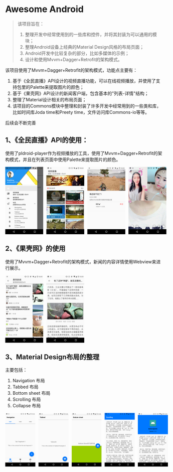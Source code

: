 # Awesome Android

> 该项目旨在：
> 1. 整理开发中经常使用到的一些库和控件，并将其封装为可以通用的模块；
> 2. 整理Android设备上经典的Material Design风格的布局页面；
> 3. Android开发中比较复杂的部分，比如多媒体的示例；
> 4. 设计和使用Mvvm+Dagger+Retrofit的架构模式。

该项目使用了Mvvm+Dagger+Retrofit的架构模式，功能点主要有：

1. 基于《全民直播》API设计的视频直播功能，可以在线视频播放，并使用了支持包里的Palette来提取图片的颜色；
2. 基于《果壳网》API设计的新闻客户端，包含基本的"列表-详情"结构；
3. 整理了Material设计相关的布局页面；
4. 该项目的Commons模块中整理和封装了许多开发中经常用到的一些类和库，比如时间库Joda time和Preety time，文件访问库Commons-io等等。

后续会不断完善

## 1、《全民直播》API的使用：

使用了pldroid-player作为视频播放的工具，使用了Mvvm+Dagger+Retrofit的架构模式，并且在列表页面中使用Palette来提取图片的颜色。

<div style="display:flex;" >
<img  src="images/1_0.png" width="24%" >
<img style="margin-left:10px;" src="images/1_1.png" width="24%" >
<img style="margin-left:10px;" src="images/1_2.png" width="24%" >
<img style="margin-left:10px;" src="images/1_3.png" width="24%" >
</div>

## 2、《果壳网》的使用

使用了Mvvm+Dagger+Retrofit的架构模式，新闻的内容详情使用Webview来进行展示。

<div style="display:flex;" >
<img  src="images/2_1.png" width="24%" >
<img style="margin-left:10px;" src="images/2_2.png" width="24%" >
</div>

## 3、Material Design布局的整理

主要包括：

1. Navigation 布局
2. Tabbed 布局
3. Bottom sheet 布局
4. Scrolling 布局
5. Collapse 布局

<div style="display:flex;" >
<img src="images/3_1.png" width="19%" >
<img style="margin-left:10px;" src="images/3_2.png" width="19%" >
<img style="margin-left:10px;" src="images/3_3.png" width="19%" >
<img style="margin-left:10px;" src="images/3_4.png" width="19%" >
<img style="margin-left:10px;" src="images/3_5.png" width="19%" >
</div>



